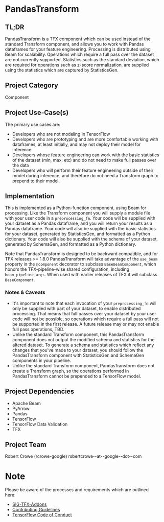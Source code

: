 # PandasTransform
## TL;DR
PandasTransform is a TFX component which can be used instead of the standard Transform component, and allows you to work with Pandas dataframes for your feature engineering.  Processing is distributed using Beam for scalability.  Operations which require a full pass over the dataset are not currently supported.  Statistics such as the standard deviation, which are required for operations such as z-score normalization, are supplied using the statistics which are captured by StatisticsGen.

## Project Category
Component

## Project Use-Case(s)
The primary use cases are:
* Developers who are not modeling in TensorFlow
* Developers who are prototyping and are more comfortable working with dataframes, at least initially, and may not deploy their model for inference
* Developers whose feature engineering can work with the basic statistics of the dataset (min, max, etc) and do not need to make full passes over the data
* Developers who will perform their feature engineering outside of their model during inference, and therefore do not need a Transform graph to prepend to their model.

## Implementation
This is implemented as a Python-function component, using Beam for processing.  Like the Transform component you will supply a module file with your user code in a `preprocessing_fn`.  Your code will be supplied with your dataset as a Pandas dataframe, and you will return your results as a Pandas dataframe.  Your code will also be supplied with the basic statistics for your dataset, generated by StatisticsGen, and formatted as a Python dictionary.  Your code will also be supplied with the schema of your dataset, generated by SchemaGen, and formatted as a Python dictionary.

Note that PandasTransform is designed to be backward compatible, and for TFX releases >= 1.8.0 PandasTransform will take advantage of the `use_beam` property in the `@component` decorator to subclass `BaseBeamComponent`, which honors the TFX-pipeline-wise shared configuration, including `beam_pipeline_args`.  When used with earlier releases of TFX it will subclass `BaseComponent`.

### Notes & Caveats
* It's important to note that each invocation of your `preprocessing_fn` will only be supplied with part of your dataset, to enable distributed processing.  That means that full passes over your dataset by your user code will not be possible, so operations which require a full pass will not be supported in the first release.  A future release may or may not enable full pass operations, TBD.
* Unlike the standard Transform component, this PandasTransform component does not output the modified schema and statistics for the altered dataset.  To generate a schema and statistics which reflect any changes that you've made to your dataset, you should follow the PandasTransform component with StatisticsGen and SchemaGen components in your pipeline.
* Unlike the standard Transform component, PandasTransform does not create a Transform graph, so the operations performed in PandasTransform cannot be prepended to a TensorFlow model.

## Project Dependencies
* Apache Beam
* PyArrow
* Pandas
* TensorFlow
* TensorFlow Data Validation
* TFX

## Project Team
Robert Crowe (rcrowe-google) robertcrowe--at--google--dot--com

# Note
Please be aware of the processes and requirements which are outlined here:

* [SIG-TFX-Addons](https://github.com/tensorflow/tfx-addons)
* [Contributing Guidelines](https://github.com/tensorflow/tfx-addons/blob/main/CONTRIBUTING.md)
* [TensorFlow Code of Conduct](https://github.com/tensorflow/tfx-addons/blob/main/CODE_OF_CONDUCT.md)
